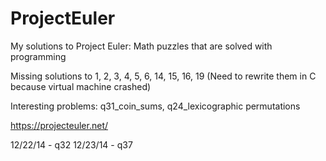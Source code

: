 ProjectEuler
============
My solutions to Project Euler: Math puzzles that are solved with programming

Missing solutions to 1, 2, 3, 4, 5, 6, 14, 15, 16, 19
(Need to rewrite them in C because virtual machine crashed)

Interesting problems:
q31_coin_sums, q24_lexicographic permutations



https://projecteuler.net/

12/22/14 - q32
12/23/14 - q37
